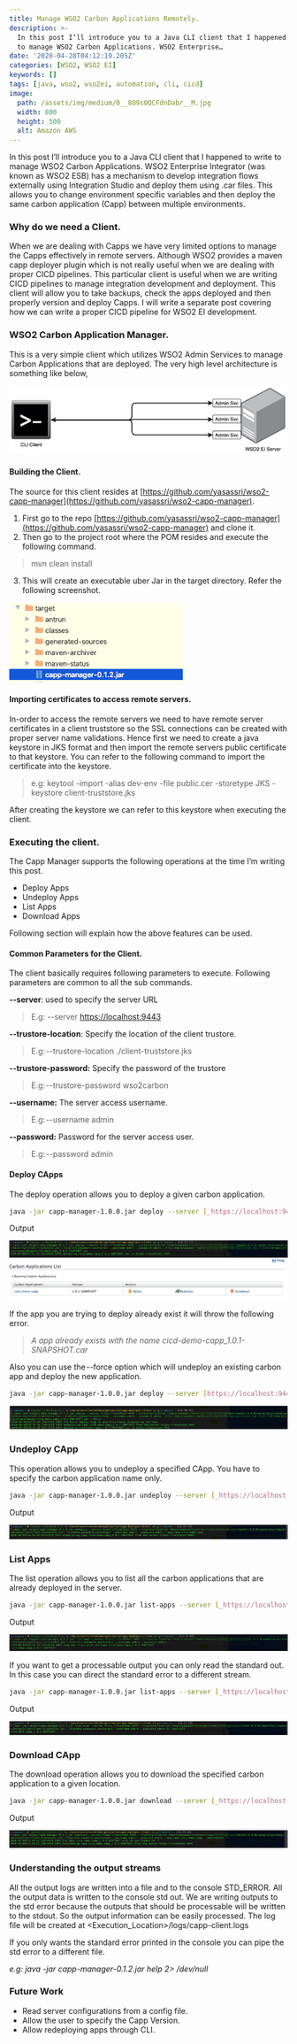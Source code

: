 ```yaml
---
title: Manage WSO2 Carbon Applications Remotely.
description: >-
  In this post I’ll introduce you to a Java CLI client that I happened to write
  to manage WSO2 Carbon Applications. WSO2 Enterprise…
date: '2020-04-28T04:12:19.205Z'
categories: [WSO2, WSO2 EI]
keywords: []
tags: [java, wso2, wso2ei, automation, cli, cicd]
image:
  path: /assets/img/medium/0__8O9s0QCFdnDabr__M.jpg
  width: 800
  height: 500
  alt: Amazon AWS
---
```

In this post I’ll introduce you to a Java CLI client that I happened to write to manage WSO2 Carbon Applications. WSO2 Enterprise Integrator (was known as WSO2 ESB) has a mechanism to develop integration flows externally using Integration Studio and deploy them using .car files. This allows you to change environment specific variables and then deploy the same carbon application (Capp) between multiple environments.

### Why do we need a Client.

When we are dealing with Capps we have very limited options to manage the Capps effectively in remote servers. Although WSO2 provides a maven capp deployer plugin which is not really useful when we are dealing with proper CICD pipelines. This particular client is useful when we are writing CICD pipelines to manage integration development and deployment. This client will allow you to take backups, check the apps deployed and then properly version and deploy Capps. I will write a separate post covering how we can write a proper CICD pipeline for WSO2 EI development.

### WSO2 Carbon Application Manager.

This is a very simple client which utilizes WSO2 Admin Services to manage Carbon Applications that are deployed. The very high level architecture is something like below,

![](/assets/img/medium/0__JdmtoHy5p16DSpm9.jpg)

#### Building the Client.

The source for this client resides at [https://github.com/yasassri/wso2-capp-manager](https://github.com/yasassri/wso2-capp-manager).

1.  First go to the repo [https://github.com/yasassri/wso2-capp-manager](https://github.com/yasassri/wso2-capp-manager) and clone it.
2.  Then go to the project root where the POM resides and execute the following command.

> mvn clean install

3. This will create an executable uber Jar in the target directory. Refer the following screenshot.

![](/assets/img/medium/0__kY7tBfAl2foTpnQb.jpg)

#### Importing certificates to access remote servers.

In-order to access the remote servers we need to have remote server certificates in a client truststore so the SSL connections can be created with proper server name validations. Hence first we need to create a java keystore in JKS format and then import the remote servers public certificate to that keystore. You can refer to the following command to import the certificate into the keystore.

> e.g: keytool -import -alias dev-env -file public.cer -storetype JKS -keystore client-truststore.jks

After creating the keystore we can refer to this keystore when executing the client.

### Executing the client.

The Capp Manager supports the following operations at the time I’m writing this post.

*   Deploy Apps
*   Undeploy Apps
*   List Apps
*   Download Apps

Following section will explain how the above features can be used.

#### Common Parameters for the Client.

The client basically requires following parameters to execute. Following parameters are common to all the sub commands.

**--server**: used to specify the server URL

> E.g: --server [https://localhost:9443](https://localhost:9443)

**--trustore-location**: Specify the location of the client trustore.

> E.g: --trustore-location ./client-truststore.jks

**--trustore-password:** Specify the password of the trustore

> E.g: --trustore-password wso2carbon

**--username:** The server access username.

> E.g: --username admin

**--password:** Password for the server access user.

> E.g: --password admin

#### Deploy CApps

The deploy operation allows you to deploy a given carbon application.

```sh
java -jar capp-manager-1.0.0.jar deploy --server [_https://localhost:9443_](https://localhost:9443) --trustore-location ./client-truststore.jks --trustore-password wso2carbon --username admin --password admin --file ./cicd-demo-capp_1.0.1-SNAPSHOT.car
```

Output

![](/assets/img/medium/0____clu4KGHpxnuQjAm.jpg)
![](/assets/img/medium/0__acxB8lRozmF4zJNr.jpg)

If the app you are trying to deploy already exist it will throw the following error.

> _A app already exists with the name cicd-demo-capp_1.0.1-SNAPSHOT.car_

Also you can use the --force option which will undeploy an existing carbon app and deploy the new application.

```sh
java -jar capp-manager-1.0.0.jar deploy --server [https://localhost:9443](https://localhost:9443) --trustore-location ./client-truststore.jks --trustore-password wso2carbon --username admin --password admin --file ./cicd-demo-capp_1.0.1-SNAPSHOT.car --force
```
![](/assets/img/medium/0__kJuXoF9GgkZ64vOO.jpg)

### Undeploy CApp

This operation allows you to undeploy a specified CApp. You have to specify the carbon application name only.

```sh
java -jar capp-manager-1.0.0.jar undeploy --server [_https://localhost:9443_](https://localhost:9443) --trustore-location ./client-truststore.jks --trustore-password wso2carbon --username admin --password admin --app-name cicd-demo-capp
```

Output

![](/assets/img/medium/0__wDGolhx3L7vj7SQi.jpg)

### List Apps

The list operation allows you to list all the carbon applications that are already deployed in the server.

```sh
java -jar capp-manager-1.0.0.jar list-apps --server [_https://localhost:9443_](https://localhost:9443) --trustore-location ./security/client-truststore.jks --trustore-password wso2carbon --username admin --password admi
```

Output

![](/assets/img/medium/0__5tf__jJOXR707PdaW.jpg)

If you want to get a processable output you can only read the standard out. In this case you can direct the standard error to a different stream.

```sh
java -jar capp-manager-1.0.0.jar list-apps --server [_https://localhost:9443_](https://localhost:9443) --trustore-location ./client-truststore.jks --trustore-password wso2carbon --username admin --password admin 2> /dev/null
```

Output

![](/assets/img/medium/0__x0WvF1D__jp8vq5mY.jpg)

### Download CApp

The download operation allows you to download the specified carbon application to a given location.

```sh
java -jar capp-manager-1.0.0.jar download --server [_https://localhost:9443_](https://localhost:9443) --trustore-location ./client-truststore.jks --trustore-password wso2carbon --username admin --password admin --app-name cicd-demo-capp --destination ./
```

Output

![](/assets/img/medium/0__qt1cQQm0o2HaulLC.jpg)

### Understanding the output streams

All the output logs are written into a file and to the console STD_ERROR. All the output data is written to the console std out. We are writing outputs to the std error because the outputs that should be processable will be written to the stdout. So the output information can be easily processed. The log file will be created at <Execution_Location>/logs/capp-client.logs

If you only wants the standard error printed in the console you can pipe the std error to a different file.

_e.g: java -jar capp-manager-0.1.2.jar help 2> /dev/null_

### Future Work

*   Read server configurations from a config file.
*   Allow the user to specify the Capp Version.
*   Allow redeploying apps through CLI.